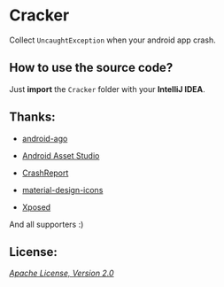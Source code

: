 Cracker
=======

Collect `UncaughtException` when your android app crash.

## How to use the source code?

Just __import__ the `Cracker` folder with your __IntelliJ IDEA__.

## Thanks:

 - [android-ago](https://github.com/curioustechizen/android-ago "android-ago")

 - [Android Asset Studio](http://romannurik.github.io/AndroidAssetStudio/ "Android Asset Studio")

 - [CrashReport](https://github.com/fei-ke/CrashReport "CrashReport")

 - [material-design-icons](https://github.com/google/material-design-icons "material-design-icons")

 - [Xposed](https://github.com/rovo89/Xposed "Xposed")

And all supporters :)

## License:

_[Apache License, Version 2.0](https://github.com/mthli/Cracker/blob/master/LICENSE "Apache License, Version 2.0")_
